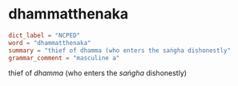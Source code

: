 # dhammatthenaka

``` toml
dict_label = "NCPED"
word = "dhammatthenaka"
summary = "thief of dhamma (who enters the saṅgha dishonestly"
grammar_comment = "masculine a"
```

thief of *dhamma* (who enters the *saṅgha* dishonestly)

